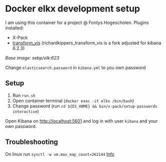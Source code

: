 # Docker elkx development setup

I am using this container for a project @ Fontys Hogescholen. Plugins installed: 

* X-Pack
* [transform_vis](https://github.com/PhaedrusTheGreek/transform_vis) (richardkippers_transform_vis is a fork adjusted for kibana 6.2.3)

*Base image: sebp/elk:623*

Change `elasticsearch.password` in `kibana.yml` to you own password

## Setup

1. Run `run.sh`
2. Open container terminal (`docker exec -it elkx /bin/bash`)
3. Change password (run `cd ${ES_HOME} && bin/x-pack/setup-passwords interactive`)

Open Kibana on [http://localhost:5601](http://localhost:5601) and log in with user `kibana` and your own password.


## Troubleshooting
On linux run `sysctl -w vm.max_map_count=262144` [Info](https://www.elastic.co/guide/en/elasticsearch/reference/current/_maximum_map_count_check.html#_maximum_map_count_check)